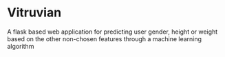 # Vitruvian
A flask based web application for predicting user gender, height or weight based on the other non-chosen features through a machine learning algorithm
